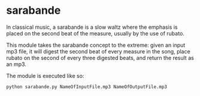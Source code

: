 # sarabande

In classical music, a sarabande is a slow waltz where the emphasis is placed on the second beat of the measure, usually by the use of rubato.

This module takes the sarabande concept to the extreme: given an input mp3 file, it will digest the second beat of every measure in the song, place rubato on the second of every three digested beats, and return the result as an mp3.

The module is executed like so:
```
python sarabande.py NameOfInputFile.mp3 NameOfOutputFile.mp3
```